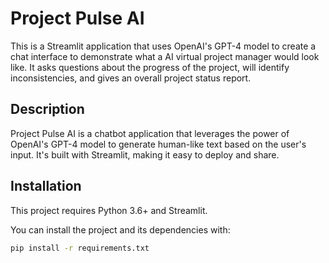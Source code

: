 # Project Pulse AI

This is a Streamlit application that uses OpenAI's GPT-4 model to create a chat interface to demonstrate what a AI virtual project manager would look like. It asks questions about the progress of the project, will identify inconsistencies, and gives an overall project status report.

## Description

Project Pulse AI is a chatbot application that leverages the power of OpenAI's GPT-4 model to generate human-like text based on the user's input. It's built with Streamlit, making it easy to deploy and share.

## Installation

This project requires Python 3.6+ and Streamlit.

You can install the project and its dependencies with:

```bash
pip install -r requirements.txt
